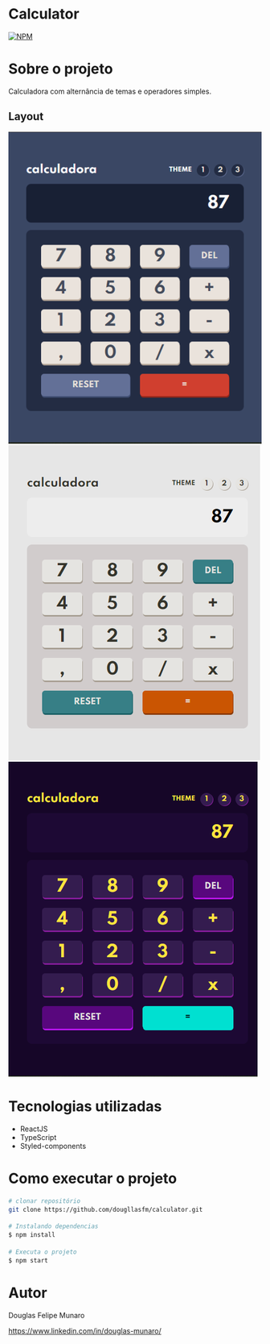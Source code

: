 # Calculator
[![NPM](https://img.shields.io/npm/l/react)](https://github.com/dougllasfm/calculator/blob/main/LICENSE) 

# Sobre o projeto

Calculadora com alternância de temas e operadores simples.

## Layout 
![Thema1](https://github.com/dougllasfm/calculator/blob/main/src/assets/Theme1.PNG)
![Thema2](https://github.com/dougllasfm/calculator/blob/main/src/assets/Theme2.PNG)
![Thema3](https://github.com/dougllasfm/calculator/blob/main/src/assets/Theme3.PNG)

# Tecnologias utilizadas
- ReactJS
- TypeScript
- Styled-components
# Como executar o projeto

```bash
# clonar repositório
git clone https://github.com/dougllasfm/calculator.git

# Instalando dependencias
$ npm install

# Executa o projeto
$ npm start
```

# Autor

Douglas Felipe Munaro

https://www.linkedin.com/in/douglas-munaro/
